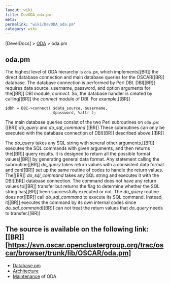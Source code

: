 ```yaml
---
layout: wiki
title: DevODA_oda.pm
meta: 
permalink: "wiki/DevODA_oda.pm"
category: wiki
---
```

<!-- Name: DevODA_oda.pm -->
<!-- Version: 12 -->
<!-- Author: dikim -->

[DevelDocs] > [ODA](DevODA) > oda.pm
## oda.pm

The highest level of ODA hierarchy is `oda.pm`, which implements[[BR]]
the direct database connection and main database queries for the OSCAR[[BR]]
database.  The database connection is performed by Perl DBI. DBI[[BR]]
requires data source, username, password, and option arguments for the[[BR]]
DBI module, _connect_. So, the database handler is created by calling[[BR]]
the _connect_ module of DBI.  For example,[[BR]]


    $dbh = DBI->connect( $data_source, $username,
                         $password, %attr );
The main database queries consist of the two Perl subroutines on `oda.pm`:[[BR]]
_do_query_ and _do_sql_command_.[[BR]]
These subroutines can only be executed with the database connection of DBI[[BR]]
described above.[[BR]]

The _do_query_ takes any SQL string with several other arguments,[[BR]]
executes the SQL commands with given arguments, and then returns the[[BR]]
query results. It is designed to return all the possible format values[[BR]]
by generating general data format. Any statement calling the subroutine[[BR]]
_do_query_ takes return values with a consistent data format and can[[BR]]
set up the same routine of codes to handle the return values. The[[BR]]
_do_sql_command_ takes any SQL string and executes it with the DBI[[BR]]
database connection. The command does not have any return values to[[BR]]
transfer but returns the flag to determine whether the SQL string has[[BR]]
been successfully executed or not. The _do_query_ routine does not[[BR]]
call _do_sql_command_ to execute its SQL command. Instead, it[[BR]]
executes the command by its own internal codes since _do_sql_command_[[BR]]
can not treat the return values that _do_query_ needs to transfer.[[BR]]

The source is available on the following link: [[BR]]
[https://svn.oscar.openclustergroup.org/trac/oscar/browser/trunk/lib/OSCAR/oda.pm]
----
 * [Database.pm](DevODA_Database.pm)
 * [Architecture](DevODA_architecture)
 * [Maintenance](DevODA_maintenance) of ODA
